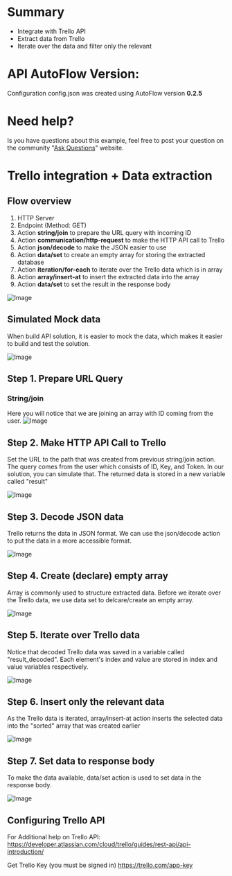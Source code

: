 # Summary
* Integrate with Trello API
* Extract data from Trello
* Iterate over the data and filter only the relevant

# API AutoFlow Version:
Configuration config.json was created using AutoFlow version __0.2.5__

# Need help?
Is you have questions about this example, feel free to post your question on the community "<a href="https://www.interactor.com/support/forum" target="_blank">Ask Questions</a>" website.

# Trello integration + Data extraction

## Flow overview
1. HTTP Server
2. Endpoint (Method: GET)
3. Action __string/join__ to prepare the URL query with incoming ID
4. Action __communication/http-request__ to make the HTTP API call to Trello
5. Action __json/decode__ to make the JSON easier to use
6. Action __data/set__ to create an empty array for storing the extracted database
7. Action __iteration/for-each__ to iterate over the Trello data which is in array
8. Action __array/insert-at__ to insert the extracted data into the array
9. Action __data/set__ to set the result in the response body

![Image](https://github.com/API-AutoFlow/trello-with-data-extraction/blob/master/img/1.png)


## Simulated Mock data
When build API solution, it is easier to mock the data, which makes it easier to build and test the solution.

![Image](https://github.com/API-AutoFlow/trello-with-data-extraction/blob/master/img/2.png)


## Step 1. Prepare URL Query
### String/join
Here you will notice that we are joining an array with ID coming from the user.
![Image](https://github.com/API-AutoFlow/trello-with-data-extraction/blob/master/img/3.png)

## Step 2. Make HTTP API Call to Trello
Set the URL to the path that was created from previous string/join action.
The query comes from the user which consists of ID, Key, and Token.  In our solution, you can simulate that.
The returned data is stored in a new variable called "result"

![Image](https://github.com/API-AutoFlow/trello-with-data-extraction/blob/master/img/4.png)

## Step 3. Decode JSON data
Trello returns the data in JSON format.  We can use the json/decode action to put the data in a more accessible format.

![Image](https://github.com/API-AutoFlow/trello-with-data-extraction/blob/master/img/5.png)

## Step 4. Create (declare) empty array
Array is commonly used to structure extracted data. Before we iterate over the Trello data, we use data set to delcare/create an empty array.

![Image](https://github.com/API-AutoFlow/trello-with-data-extraction/blob/master/img/6.png)

## Step 5. Iterate over Trello data
Notice that decoded Trello data was saved in a variable called "result_decoded".
Each element's index and value are stored in index and value variables respectively.

![Image](https://github.com/API-AutoFlow/trello-with-data-extraction/blob/master/img/7.png)

## Step 6. Insert only the relevant data
As the Trello data is iterated, array/insert-at action inserts the selected data into the "sorted" array that was created earlier

![Image](https://github.com/API-AutoFlow/trello-with-data-extraction/blob/master/img/8.png)

## Step 7. Set data to response body
To make the data available, data/set action is used to set data in the response body.

![Image](https://github.com/API-AutoFlow/trello-with-data-extraction/blob/master/img/9.png)


## Configuring Trello API

For Additional help on Trello API:
https://developer.atlassian.com/cloud/trello/guides/rest-api/api-introduction/

Get Trello Key (you must be signed in)
https://trello.com/app-key
